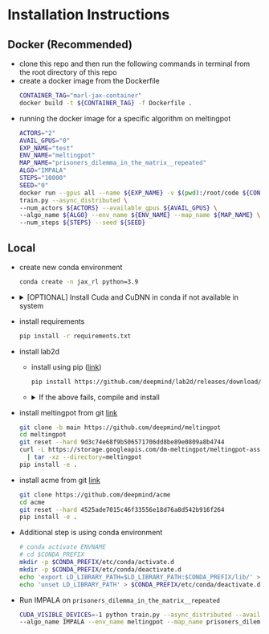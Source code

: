 # Installation Instructions
## Docker (Recommended)
- clone this repo and then run the following commands in terminal from the root directory of this repo
- create a docker image from the Dockerfile
	```bash
  CONTAINER_TAG="marl-jax-container"
  docker build -t ${CONTAINER_TAG} -f Dockerfile .
	```
- running the docker image for a specific algorithm on meltingpot
	```bash
  ACTORS="2"
  AVAIL_GPUS="0"
  EXP_NAME="test"
  ENV_NAME="meltingpot"
  MAP_NAME="prisoners_dilemma_in_the_matrix__repeated"
  ALGO="IMPALA"
  STEPS="10000"
  SEED="0"
  docker run --gpus all --name ${EXP_NAME} -v $(pwd):/root/code ${CONTAINER_TAG} \
	train.py --async_distributed \
	--num_actors ${ACTORS} --available_gpus ${AVAIL_GPUS} \
	--algo_name ${ALGO} --env_name ${ENV_NAME} --map_name ${MAP_NAME} \
  --num_steps ${STEPS} --seed ${SEED}
	```

## Local
- create new conda environment
	```bash
  conda create -n jax_rl python=3.9
	```
- <details>
  <summary>[OPTIONAL] Install Cuda and CuDNN in conda if not available in system</summary>

  - ```bash
    conda install cudnn # This automatically installs cuda too
    ```
  - ```bash
    conda install -c nvidia cuda-nvcc=11.3 # match the version of cuda installed in the above step
    ```
  </details>
- install requirements
	```bash
  pip install -r requirements.txt
	```
- install lab2d
  - install using pip ([link](https://github.com/deepmind/meltingpot/))
    ```bash
    pip install https://github.com/deepmind/lab2d/releases/download/release_candidate_2022-03-24/dmlab2d-1.0-cp39-cp39-manylinux_2_31_x86_64.whl
    ```
  - <details>
    <summary>If the above fails, compile and install</summary>
    
    - Installing pre-requisites
  		```sh
    	conda install -c conda-forge gcc=12.2 gxx=12.2 bazel=5.2
  		```
    - Compiling lab2d
  		```sh
    	git clone https://github.com/deepmind/lab2d.git
      cd lab2d
      bazel build -c opt --define=lua=5_2 //dmlab2d:dmlab2d_wheel
  		```
		- Installing the compiled wheel file
  		```sh
    	pip install bazel-bin/dmlab2d/dmlab2d-1.0-cp39-cp39-manylinux_._.._x86_64.whl
  		```
    </details>
- install meltingpot from git [link](https://github.com/deepmind/meltingpot/)
	```bash
	git clone -b main https://github.com/deepmind/meltingpot
  cd meltingpot
  git reset --hard 9d3c74e68f9b506571706dd8be89e0809a8b4744
  curl -L https://storage.googleapis.com/dm-meltingpot/meltingpot-assets-2.1.0.tar.gz \
      | tar -xz --directory=meltingpot
  pip install -e .
	```
- install acme from git [link](https://github.com/deepmind/acme/)
  ```bash
  git clone https://github.com/deepmind/acme
  cd acme
  git reset --hard 4525ade7015c46f33556e18d76a8d542b916f264
  pip install -e .
  ```
- Additional step is using conda environment

  ```bash
  # conda activate ENVNAME
  # cd $CONDA_PREFIX
  mkdir -p $CONDA_PREFIX/etc/conda/activate.d
  mkdir -p $CONDA_PREFIX/etc/conda/deactivate.d
  echo 'export LD_LIBRARY_PATH=$LD_LIBRARY_PATH:$CONDA_PREFIX/lib/' > $CONDA_PREFIX/etc/conda/activate.d/env_vars.sh
  echo 'unset LD_LIBRARY_PATH' > $CONDA_PREFIX/etc/conda/deactivate.d/env_vars.sh
  ```
- Run IMPALA on `prisoners_dilemma_in_the_matrix__repeated`
	```bash
	CUDA_VISIBLE_DEVICES=-1 python train.py --async_distributed --available_gpus 0 --num_actors 2 \
  --algo_name IMPALA --env_name meltingpot --map_name prisoners_dilemma_in_the_matrix__repeated
	```
